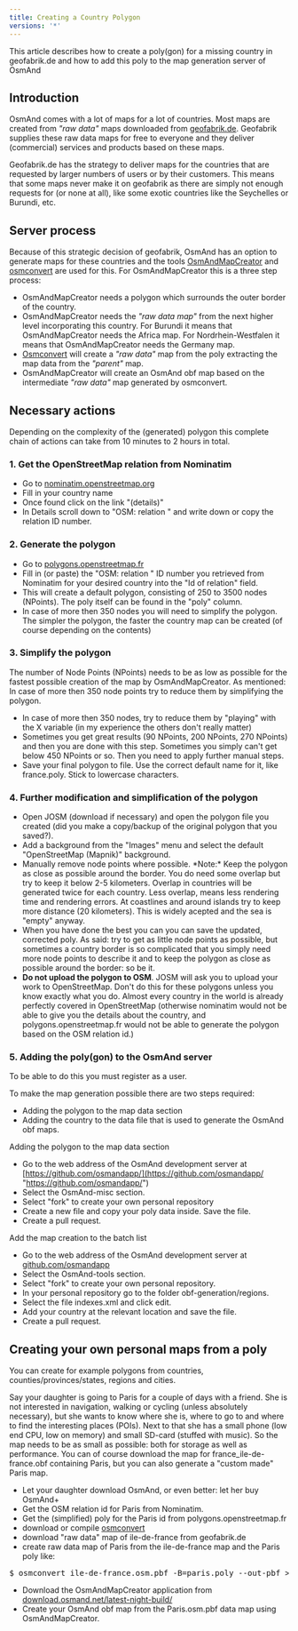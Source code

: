 ```yaml
---
title: Creating a Country Polygon
versions: '*'
---
```


This article describes how to create a poly(gon) for a missing country in geofabrik.de and how to add this poly to the map generation server of OsmAnd

## Introduction

OsmAnd comes with a lot of maps for a lot of countries. Most maps are created from *"raw data"* maps downloaded from [geofabrik.de](http://download.geofabrik.de). Geofabrik supplies these raw data maps for free to everyone and they deliver (commercial) services and products based on these maps.

Geofabrik.de has the strategy to deliver maps for the countries that are requested by larger numbers of users or by their customers. This means that some maps never make it on geofabrik as there are simply not enough requests for (or none at all), like some exotic countries like the Seychelles or Burundi, etc.

## Server process
Because of this strategic decision of geofabrik, OsmAnd has an option to generate maps for these countries and the tools [OsmAndMapCreator](http://download.osmand.net/latest-night-build/OsmAndMapCreator-development.zip) and [osmconvert](https://wiki.openstreetmap.org/wiki/Osmconvert) are used for this. For OsmAndMapCreator this is a three step process:
- OsmAndMapCreator needs a polygon which surrounds the outer border of the country.
- OsmAndMapCreator needs the *"raw data map"* from the next higher level incorporating this country. For Burundi it means that OsmAndMapCreator needs the Africa map. For Nordrhein-Westfalen it means that OsmAndMapCreator needs the Germany map.
- [Osmconvert](https://wiki.openstreetmap.org/wiki/Osmconvert) will create a *"raw data"* map from the poly extracting the map data from the *"parent"* map.
- OsmAndMapCreator will create an OsmAnd obf map based on the intermediate *"raw data"* map generated by osmconvert.

## Necessary actions
Depending on the complexity of the (generated) polygon this complete chain of actions can take from 10 minutes to 2 hours in total.

### 1. Get the OpenStreetMap relation from Nominatim
- Go to [nominatim.openstreetmap.org](https://nominatim.openstreetmap.org/)
- Fill in your country name
- Once found click on the link "(details)"
- In Details scroll down to "OSM: relation " and write down or copy the relation ID number.

### 2. Generate the polygon
- Go to [polygons.openstreetmap.fr](http://polygons.openstreetmap.fr/)
- Fill in (or paste) the "OSM: relation " ID number you retrieved from Nominatim for your desired country into the "Id of relation" field.
- This will create a default polygon, consisting of 250 to 3500 nodes (NPoints). The poly itself can be found in the "poly" column.
- In case of more then 350 nodes you will need to simplify the polygon. The simpler the polygon, the faster the country map can be created (of course depending on the contents)

### 3. Simplify the polygon
The number of Node Points (NPoints) needs to be as low as possible for the fastest possible creation of the map by OsmAndMapCreator. As mentioned: In case of more then 350 node points try to reduce them by simplifying the polygon.
- In case of more then 350 nodes, try to reduce them by "playing" with the X variable (in my experience the others don't really matter)
- Sometimes you get great results (90 NPoints, 200 NPoints, 270 NPoints) and then you are done with this step. Sometimes you simply can't get below 450 NPoints or so. Then you need to apply further manual steps.
- Save your final polygon to file. Use the correct default name for it, like france.poly. Stick to lowercase characters.

### 4. Further modification and simplification of the polygon
- Open JOSM (download if necessary) and open the polygon file you created (did you make a copy/backup of the original polygon that you saved?).
- Add a background from the "Images" menu and select the default "OpenStreetMap (Mapnik)" background.
- Manually remove node points where possible. \*Note:\* Keep the polygon as close as possible around the border. You do need some overlap but try to keep it below 2-5 kilometers. Overlap in countries will be generated twice for each country. Less overlap, means less rendering time and rendering errors. At coastlines and around islands try to keep more distance (20 kilometers). This is widely acepted and the sea is "empty" anyway.
- When you have done the best you can you can save the updated, corrected poly. As said: try to get as little node points as possible, but sometimes a country border is so complicated that you simply need more node points to describe it and to keep the polygon as close as possible around the border: so be it.
- **Do not upload the polygon to OSM**. JOSM will ask you to upload your work to OpenStreetMap. Don't do this for these polygons unless you know exactly what you do. Almost every country in the world is already perfectly covered in OpenStreetMap (otherwise nominatim would not be able to give you the details about the country, and polygons.openstreetmap.fr would not be able to generate the polygon based on the OSM relation id.)

### 5. Adding the poly(gon) to the OsmAnd server

To be able to do this you must register as a user.

To make the map generation possible there are two steps required:
- Adding the polygon to the map data section
- Adding the country to the data file that is used to generate the OsmAnd obf maps.

Adding the polygon to the map data section
- Go to the web address of the OsmAnd development server at [https://github.com/osmandapp/](https://github.com/osmandapp/ "https://github.com/osmandapp/")
- Select the OsmAnd-misc section.
- Select "fork" to create your own personal repository
- Create a new file and copy your poly data inside. Save the file.
- Create a pull request.

Add the map creation to the batch list
- Go to the web address of the OsmAnd development server at [github.com/osmandapp](https://github.com/osmandapp/)
- Select the OsmAnd-tools section.
- Select "fork" to create your own personal repository.
- In your personal repository go to the folder obf-generation/regions.
- Select the file indexes.xml and click edit.
- Add your country at the relevant location and save the file.
- Create a pull request.

## Creating your own personal maps from a poly

You can create for example polygons from countries, counties/provinces/states, regions and cities.

Say your daughter is going to Paris for a couple of days with a friend. She is not interested in navigation, walking or cycling (unless absolutely necessary), but she wants to know where she is, where to go to and where to find the interesting places (POIs). Next to that she has a small phone (low end CPU, low on memory) and small SD-card (stuffed with music). So the map needs to be as small as possible: both for storage as well as performance. You can of course download the map for france\_ile-de-france.obf containing Paris, but you can also generate a "custom made" Paris map.
- Let your daughter download OsmAnd, or even better: let her buy OsmAnd+
- Get the OSM relation id for Paris from Nominatim.
- Get the (simplified) poly for the Paris id from polygons.openstreetmap.fr
- download or compile [osmconvert](https://wiki.openstreetmap.org/wiki/Osmconvert)
- download "raw data" map of ile-de-france from geofabrik.de
- create raw data map of Paris from the ile-de-france map and the Paris poly like:
<pre>
$ osmconvert ile-de-france.osm.pbf -B=paris.poly --out-pbf > Paris.osm.pbf
</pre>
- Download the OsmAndMapCreator application from [download.osmand.net/latest-night-build/](http://download.osmand.net/latest-night-build/ "https://download.osmand.net/latest-night-build/")
- Create your OsmAnd obf map from the Paris.osm.pbf data map using OsmAndMapCreator.
